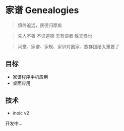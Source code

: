 # 家谱 Genealogies

> 慎终追远，民德归厚矣

> 先人不善 不识道德 无有语者 殊无怪也

> 祠堂、家谱、家规、家训对国家、族群团结太重要了


## 目标

* 家谱程序手机应用
* 桌面应用

## 技术

* inoic v2

开发中...
